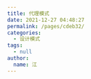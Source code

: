 ```yaml
---
title: 代理模式
date: 2021-12-27 04:48:27
permalink: /pages/cdeb32/
categories: 
  - 设计模式
tags: 
  - null
author: 
  name: 江
---
```

